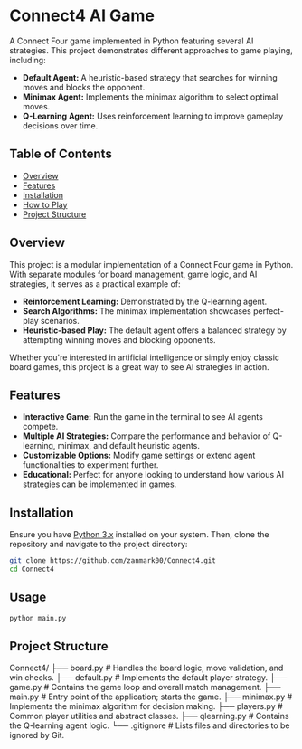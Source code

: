 # Connect4 AI Game

A Connect Four game implemented in Python featuring several AI strategies. This project demonstrates different approaches to game playing, including:

- **Default Agent:** A heuristic-based strategy that searches for winning moves and blocks the opponent.
- **Minimax Agent:** Implements the minimax algorithm to select optimal moves.
- **Q-Learning Agent:** Uses reinforcement learning to improve gameplay decisions over time.

## Table of Contents

- [Overview](#overview)
- [Features](#features)
- [Installation](#installation)
- [How to Play](#how-to-play)
- [Project Structure](#project-structure)

## Overview

This project is a modular implementation of a Connect Four game in Python. With separate modules for board management, game logic, and AI strategies, it serves as a practical example of:
  
- **Reinforcement Learning:** Demonstrated by the Q-learning agent.
- **Search Algorithms:** The minimax implementation showcases perfect-play scenarios.
- **Heuristic-based Play:** The default agent offers a balanced strategy by attempting winning moves and blocking opponents.

Whether you're interested in artificial intelligence or simply enjoy classic board games, this project is a great way to see AI strategies in action.

## Features

- **Interactive Game:** Run the game in the terminal to see AI agents compete.
- **Multiple AI Strategies:** Compare the performance and behavior of Q-learning, minimax, and default heuristic agents.
- **Customizable Options:** Modify game settings or extend agent functionalities to experiment further.
- **Educational:** Perfect for anyone looking to understand how various AI strategies can be implemented in games.

## Installation

Ensure you have [Python 3.x](https://www.python.org/downloads/) installed on your system. Then, clone the repository and navigate to the project directory:

```bash
git clone https://github.com/zanmark00/Connect4.git
cd Connect4
```

## Usage

```bash
python main.py
```

## Project Structure

Connect4/
├── board.py       # Handles the board logic, move validation, and win checks.
├── default.py     # Implements the default player strategy.
├── game.py        # Contains the game loop and overall match management.
├── main.py        # Entry point of the application; starts the game.
├── minimax.py     # Implements the minimax algorithm for decision making.
├── players.py     # Common player utilities and abstract classes.
├── qlearning.py   # Contains the Q-learning agent logic.
└── .gitignore     # Lists files and directories to be ignored by Git.

